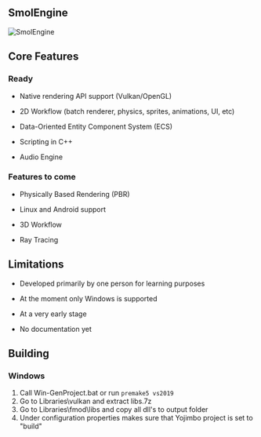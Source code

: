 ## SmolEngine

![SmolEngine](https://i.imgur.com/xoUx4Lh.png)

## Core Features

### Ready

- Native rendering API support (Vulkan/OpenGL)

- 2D Workflow (batch renderer, physics, sprites, animations, UI, etc)

- Data-Oriented Entity Component System (ECS)

- Scripting in C++

- Audio Engine

### Features to come

- Physically Based Rendering (PBR)

- Linux and Android support

- 3D Workflow

- Ray Tracing

## Limitations

- Developed primarily by one person for learning purposes

- At the moment only Windows is supported

- At a very early stage

- No documentation yet

## Building
### Windows
1. Call Win-GenProject.bat or run ```premake5 vs2019```
2. Go to Libraries\vulkan and extract libs.7z
3. Go to Libraries\fmod\libs and copy all dll's to output folder
4. Under configuration properties makes sure that Yojimbo project is set to "build"